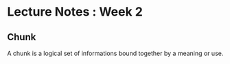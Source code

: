 # Lecture Notes : Week 2

## Chunk 

A chunk is a logical set of informations bound together by a meaning or use.
